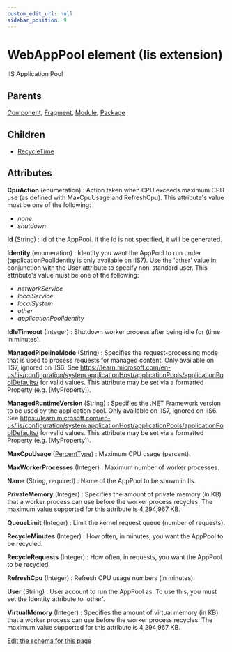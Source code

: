 ```yaml
---
custom_edit_url: null
sidebar_position: 9
---
```

# WebAppPool element (Iis extension)
IIS Application Pool

## Parents
[Component](../wxs/component.md), [Fragment](../wxs/fragment.md), [Module](../wxs/module.md), [Package](../wxs/package.md)

## Children
* [RecycleTime](recycletime.md) 

## Attributes
**CpuAction** (enumeration)
  : Action taken when CPU exceeds maximum CPU use (as defined with MaxCpuUsage and RefreshCpu). This attribute's value must be one of the following:
- *none*
- *shutdown*

**Id** (String)
  : Id of the AppPool. If the Id is not specified, it will be generated.

**Identity** (enumeration)
  : Identity you want the AppPool to run under (applicationPoolIdentity is only available on IIS7). Use the 'other' value in conjunction with the User attribute to specify non-standard user. This attribute's value must be one of the following:
- *networkService*
- *localService*
- *localSystem*
- *other*
- *applicationPoolIdentity*

**IdleTimeout** (Integer)
  : Shutdown worker process after being idle for (time in minutes).

**ManagedPipelineMode** (String)
  : Specifies the request-processing mode that is used to process requests for managed content.  Only available on IIS7, ignored on IIS6. See https://learn.microsoft.com/en-us/iis/configuration/system.applicationHost/applicationPools/applicationPoolDefaults/ for valid values. This attribute may be set via a formatted Property (e.g. [MyProperty]).

**ManagedRuntimeVersion** (String)
  : Specifies the .NET Framework version to be used by the application pool.  Only available on IIS7, ignored on IIS6. See https://learn.microsoft.com/en-us/iis/configuration/system.applicationHost/applicationPools/applicationPoolDefaults/ for valid values. This attribute may be set via a formatted Property (e.g. [MyProperty]).

**MaxCpuUsage** ([PercentType](percenttype.md 'Values of this type are any integers between 0 and 100, inclusive.'))
  : Maximum CPU usage (percent).

**MaxWorkerProcesses** (Integer)
  : Maximum number of worker processes.

**Name** (String, required)
  : Name of the AppPool to be shown in IIs.

**PrivateMemory** (Integer)
  : Specifies the amount of private memory (in KB) that a worker process can use before the worker process recycles. The maximum value supported for this attribute is 4,294,967 KB.

**QueueLimit** (Integer)
  : Limit the kernel request queue (number of requests).

**RecycleMinutes** (Integer)
  : How often, in minutes, you want the AppPool to be recycled.

**RecycleRequests** (Integer)
  : How often, in requests, you want the AppPool to be recycled.

**RefreshCpu** (Integer)
  : Refresh CPU usage numbers (in minutes).

**User** (String)
  : User account to run the AppPool as. To use this, you must set the Identity attribute to 'other'.

**VirtualMemory** (Integer)
  : Specifies the amount of virtual memory (in KB) that a worker process can use before the worker process recycles. The maximum value supported for this attribute is 4,294,967 KB.


[Edit the schema for this page](https://github.com/wixtoolset/web/blob/master/src/xsd4/iis.xsd)